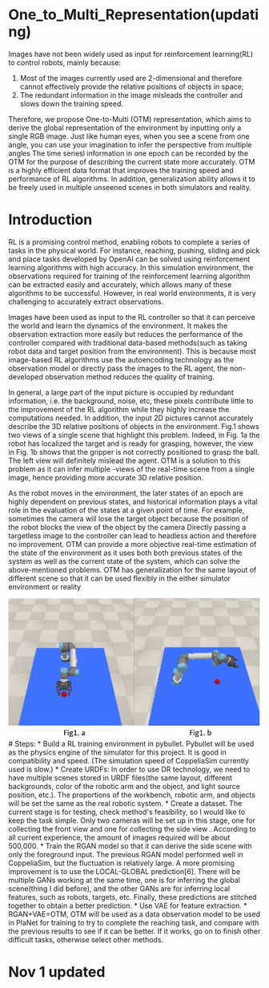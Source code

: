 # One_to_Multi_Representation(updating)

Images have not been widely used as input for reinforcement learning(RL) to control robots, mainly because: 
1. Most of the images currently used are 2-dimensional and therefore cannot effectively provide the relative positions of objects in space; 
2. The redundant information in the image misleads the controller and slows down the training speed.

Therefore, we propose One-to-Multi (OTM) representation, which aims to derive the global representation of the environment by inputting only a single RGB image. Just like human eyes, when you see a scene from one angle, you can use your imagination to infer the perspective from multiple angles The time seriesl information in one epoch can be recorded by the OTM for the purpose of describing the current state more accurately. OTM is a highly efficient data format that improves the training speed and performance of RL algorithms. In addition, generalization ability allows it to be freely used in multiple unseened scenes in both simulators and reality.

# Introduction
RL is a promising control method, enabling robots to complete a series of tasks in the physical world. For instance, reaching, pushing, sliding and pick and place tasks developed by OpenAI can be solved using reinforcement learning algorithms with high accuracy. In this simulation environment, the observations required for training of the reinforcement learning algorithm can be extracted easily and accurately, which allows many of these  algorithms to be successful. However, in real world environments, it is very challenging to accurately extract observations.

Images have been used as input to the RL controller so that it can perceive the world and learn the dynamics of the environment. It makes the observation extraction more easily but reduces the performance of the controller compared with traditional data-based methods(such as taking robot data and target position from the environment). This is because most image-based RL algorithms use the autoencoding technology as the observation model or directly pass the images to the RL agent, the non-developed observation method reduces the quality of training.

In general, a large part of the input picture is occupied by redundant information, i.e. the background, noise, etc, these pixels contribute little to the improvement of the RL algorithm while they highly increase the computations needed. In addition, the input 2D pictures cannot accurately describe the 3D relative positions of objects in the environment. Fig.1 shows two views of a single scene that highlight this problem. Indeed, in Fig. 1a the robot has localized the target and is ready for grasping, however, the view in Fig. 1b shows that the gripper is not correctly positioned to grasp the ball. The left view will definitely mislead the agent. OTM is a solution to this problem as it can infer multiple -views of the real-time scene from a single image, hence providing more accurate 3D relative position.

As the robot moves in the environment, the later states of an epoch are highly dependent on previous states, and historical information plays a vital role in the evaluation of the states at a given point of time. For example, sometimes the camera will lose the target object because the position of the robot blocks the view of the object by the camera Directly passing a targetless image to the controller can lead to headless action and therefore no improvement. OTM can provide a more objective real-time estimation of the state of the environment as it uses both both previous states of the system as well as the current state of the system, which can solve the above-mentioned problems.
OTM has generalization for the same layout of different scene so that it can be used flexibly in the either simulator environment or reality

<img src="https://github.com/wq13552463699/One_to_Multi_Representation/blob/main/pictures/1.png" width="633" >
# Steps:
* Build a RL training environment in pybullet. Pybullet will be used as the physics engine of the simulator for this project. It is good in compatibility and speed. (The simulation speed of CoppeliaSim currently used is slow.)  
* Create URDFs: In order to use DR technology, we need to have multiple scenes stored in URDF files(the same layout, different backgrounds, color of the robotic arm and the object, and light source position, etc.). The proportions of the workbench, robotic arm, and objects will be set the same as the real robotic system.
* Create a dataset. The current stage is for testing, check method's feasibility, so I would like to keep the task simple. Only two cameras will be set up in this stage, one for collecting the front view and one for collecting the side view . According to all current experience, the amount of images required will be about 500,000.
* Train the RGAN model so that it can derive the side scene with only the foreground input. The previous RGAN model performed well in CoppeliaSim, but the fluctuation is relatively large. A more promising improvement is to use the LOCAL-GLOBAL prediction[6]. There will be multiple GANs working at the same time, one is for inferring the global scene(thing I did before), and the other GANs are for inferring local features, such as robots, targets, etc. Finally, these predictions are stitched together to obtain a better prediction.
* Use VAE for feature extraction.
* RGAN+VAE=OTM, OTM will be used as a data observation model to be used in PlaNet for training to try to complete the reaching task, and compare with the previous results to see if it can be better. If it works, go on to finish other difficult tasks, otherwise select other methods.

# Nov 1 updated

